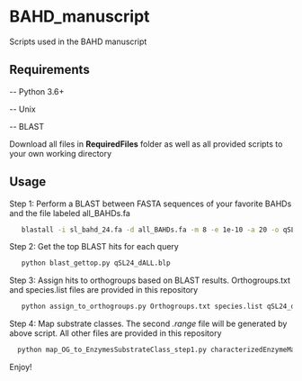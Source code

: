 # BAHD_manuscript

 Scripts used in the BAHD manuscript

## Requirements
-- Python 3.6+

-- Unix

-- BLAST

Download all files in **RequiredFiles** folder as well as all provided scripts to your own working directory

## Usage
Step 1: Perform a BLAST between FASTA sequences of your favorite BAHDs and the file labeled all_BAHDs.fa
```bash   
   blastall -i sl_bahd_24.fa -d all_BAHDs.fa -m 8 -e 1e-10 -a 20 -o qSL24_dALL.blp -p blastp
 ```     
Step 2: Get the top BLAST hits for each query
```bash   
   python blast_gettop.py qSL24_dALL.blp
 ```     
Step 3: Assign hits to orthogroups based on BLAST results. Orthogroups.txt and species.list files are provided in this repository
```bash
   python assign_to_orthogroups.py Orthogroups.txt species.list qSL24_dALL.blp.top   
 ```     
 Step 4: Map substrate classes. The second *.range* file will be generated by above script. All other files are provided in this repository
 ```bash
   python map_OG_to_EnzymesSubstrateClass_step1.py characterizedEnzymeMappings_noSL.tab qEXP_dALL_noSL.blp.top.og.sp.range qSL24_dALL.blp.top.og.sp.rangep   
 ```     
 Enjoy!
